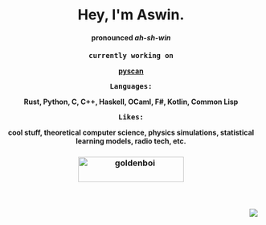 <h1 align="center">Hey, I'm Aswin.</h1>

<h4 align="center">
<b>pronounced <i>ah-sh-win</i></b>


<h4 align="center">
  
<pre>currently working on</pre>

[pyscan](https://github.com/aswinnnn/pyscan)

<pre>Languages:</pre>

Rust, Python, C, C++, Haskell, OCaml, F#, Kotlin, Common Lisp

<pre>Likes:</pre>

cool stuff, theoretical computer science, physics simulations, statistical learning models, radio tech, etc.

</h4>

<h3 align="center"><a href="https://ko-fi.com/goldenboi"> <img align="center" src="https://cdn.ko-fi.com/cdn/kofi3.png?v=3" height="50" width="210" alt="goldenboi" /></a></h3>

<br>

<h4 align="right">
  
![](https://visitcount.itsvg.in/api?id=aswinnnn&icon=0&color=0)
  
</h4>
